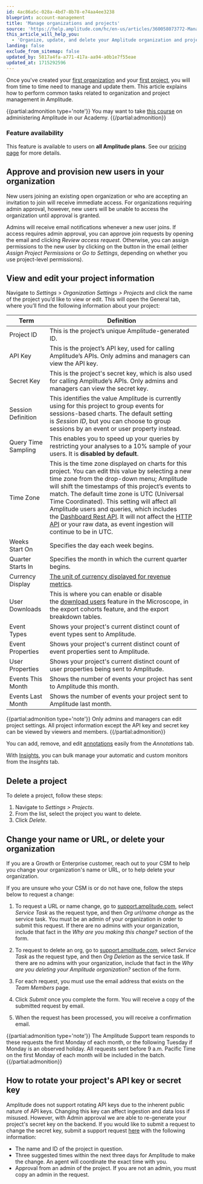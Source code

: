 ```yaml
---
id: 4ac86a5c-028a-4bd7-8b78-e74aa4ee3238
blueprint: account-management
title: 'Manage organizations and projects'
source: 'https://help.amplitude.com/hc/en-us/articles/360058073772-Manage-organizations-and-projects'
this_article_will_help_you:
  - 'Organize, update, and delete your Amplitude organization and projects'
landing: false
exclude_from_sitemap: false
updated_by: 5817a4fa-a771-417a-aa94-a0b1e7f55eae
updated_at: 1715292596
---
```

Once you've created your [first organization](/get-started/create-org) and your [first project](/get-started/create-project), you will from time to time need to manage and update them. This article explains how to perform common tasks related to organization and project management in Amplitude.

{{partial:admonition type='note'}}
You may want to take [this course](https://academy.amplitude.com/amplitude-analytics-admin-essentials) on administering Amplitude in our Academy.
{{/partial:admonition}}

### Feature availability

This feature is available to users on **all Amplitude plans**. See our [pricing page](https://amplitude.com/pricing) for more details.

## Approve and provision new users in your organization

New users joining an existing open organization or who are accepting an invitation to join will receive immediate access. For organizations requiring admin approval, however, new users will be unable to access the organization until approval is granted. 

Admins will receive email notifications whenever a new user joins. If access requires admin approval, you can approve join requests by opening the email and clicking *Review access request*. Otherwise, you can assign permissions to the new user by clicking on the button in the email (either *Assign Project Permissions* or *Go to Settings*, depending on whether you use project-level permissions).

## View and edit your project information

Navigate to *Settings* > *Organization* *Settings > Projects* and click the name of the project you’d like to view or edit. This will open the General tab, where you’ll find the following information about your project:

| **Term** | **Definition** |
| --- | --- |
| Project ID | This is the project’s unique Amplitude-generated ID. |
| API Key | This is the project’s API key, used for calling Amplitude’s APIs. Only admins and managers can view the API key. |
| Secret Key | This is the project's secret key, which is also used for calling Amplitude’s APIs. Only admins and managers can view the secret key. |
| Session Definition | This identifies the value Amplitude is currently using for this project to group events for sessions-based charts. The default setting is *Session ID*, but you can choose to group sessions by an event or user property instead. |
| Query Time Sampling | This enables you to speed up your queries by restricting your analyses to a 10% sample of your users. It is **disabled by default**. |
| Time Zone | This is the time zone displayed on charts for this project. You can edit this value by selecting a new time zone from the drop-down menu; Amplitude will shift the timestamps of this project’s events to match. The default time zone is UTC (Universal Time Coordinated). This setting will affect all Amplitude users and queries, which includes the [Dashboard Rest API](https://developers.amplitude.com/docs/dashboard-rest-api). It will not affect the [HTTP API](https://developers.amplitude.com/docs/http-api-v2) or your raw data, as event ingestion will continue to be in UTC.  |
| Weeks Start On | Specifies the day each week begins.  |
| Quarter Starts In | Specifies the month in which the current quarter begins. |
| Currency Display | [The unit of currency displayed for revenue metrics](https://help.amplitude.com/hc/en-us/articles/15581410157339-Change-the-unit-of-currency-your-project-uses-). |
| User Downloads | This is where you can enable or disable the [download users](https://help.amplitude.com/hc/en-us/articles/236032527#download-users) feature in the Microscope, in the export cohorts feature, and the export breakdown tables. |
| Event Types | Shows your project's current distinct count of event types sent to Amplitude. |
| Event Properties | Shows your project's current distinct count of event properties sent to Amplitude. |
| User Properties | Shows your project's current distinct count of user properties being sent to Amplitude. |
| Events This Month | Shows the number of events your project has sent to Amplitude this month. |
| Events Last Month | Shows the number of events your project sent to Amplitude last month.  |

{{partial:admonition type='note'}}
Only admins and managers can edit project settings. All project information except the API key and secret key can be viewed by viewers and members.
{{/partial:admonition}}

You can add, remove, and edit [annotations](https://help.amplitude.com/hc/en-us/articles/236032527#add-annotation) easily from the *Annotations* tab.

With [Insights](https://help.amplitude.com/hc/en-us/articles/115001764612), you can bulk manage your automatic and custom monitors from the *Insights* tab.

## Delete a project

To delete a project, follow these steps:

1. Navigate to *Settings > Projects*.
2. From the list, select the project you want to delete.
3. Click *Delete*.

## Change your name or URL, or delete your organization

If you are a Growth or Enterprise customer, reach out to your CSM to help you change your organization's name or URL, or to help delete your organization. 

If you are unsure who your CSM is or do not have one, follow the steps below to request a change:

1. To request a URL or name change, go to [support.amplitude.com](https://support.amplitude.com/), select *Service Task* as the request type, and then *Org url/name change* as the service task. 
You must be an admin of your organization in order to submit this request. If there are no admins with your organization, include that fact in the *Why are you making this change?* section of the form.

2. To request to delete an org, go to [support.amplitude.com](https://support.amplitude.com/), select *Service Task* as the request type, and then *Org Deletion* as the service task.
If there are no admins with your organization, include that fact in the *Why are you deleting your Amplitude organization?* section of the form.

3. For each request, you must use the email address that exists on the *Team Members* page.
4. Click *Submit* once you complete the form. You will receive a copy of the submitted request by email.
5. When the request has been processed, you will receive a confirmation email.

{{partial:admonition type='note'}}
The Amplitude Support team responds to these requests the first Monday of each month, or the following Tuesday if Monday is an observed holiday. All requests sent before 9 a.m. Pacific Time on the first Monday of each month will be included in the batch. 
{{/partial:admonition}}

## How to rotate your project's API key or secret key

Amplitude does not support rotating API keys due to the inherent public nature of API keys. Changing this key can affect ingestion and data loss if misused. However, with Admin approval we are able to re-generate your project's secret key on the backend. If you would like to submit a request to change the secret key, submit a support request [here](https://help.amplitude.com/hc/en-us/requests/new) with the following information: 

* The name and ID of the project in question.
* Three suggested times within the next three days for Amplitude to make the change. An agent will coordinate the exact time with you.
* Approval from an admin of the project. If you are not an admin, you must copy an admin in the request.